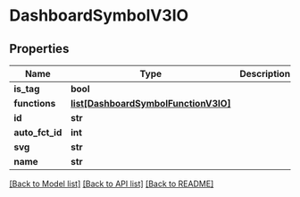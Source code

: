 # DashboardSymbolV3IO

## Properties
Name | Type | Description | Notes
------------ | ------------- | ------------- | -------------
**is_tag** | **bool** |  | [optional] 
**functions** | [**list[DashboardSymbolFunctionV3IO]**](DashboardSymbolFunctionV3IO.md) |  | [optional] 
**id** | **str** |  | [optional] 
**auto_fct_id** | **int** |  | [optional] 
**svg** | **str** |  | [optional] 
**name** | **str** |  | [optional] 

[[Back to Model list]](../README.md#documentation-for-models) [[Back to API list]](../README.md#documentation-for-api-endpoints) [[Back to README]](../README.md)


